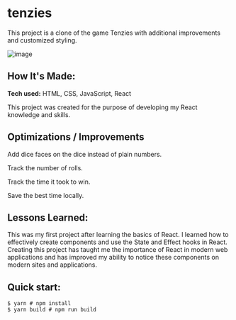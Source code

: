 # tenzies
This project is a clone of the game Tenzies with additional improvements and customized styling.

![image](https://github.com/somensaini/tenzies/assets/40222610/4c0df608-1191-4200-bc1e-0272618c7e9b)

## How It's Made:

**Tech used:** HTML, CSS, JavaScript, React

This project was created for the purpose of developing my React knowledge and skills. 

## Optimizations / Improvements

Add dice faces on the dice instead of plain numbers.

Track the number of rolls.

Track the time it took to win.

Save the best time locally.

## Lessons Learned:

This was my first project after learning the basics of React. I learned how to effectively create components and use the State and Effect hooks in React. Creating this project has taught me the importance of React in modern web applications and has improved my ability to notice these components on modern sites and applications.

## Quick start:

```
$ yarn # npm install
$ yarn build # npm run build
````

